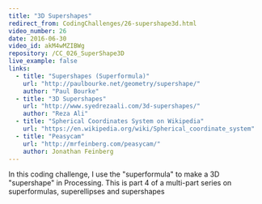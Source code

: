 ```yaml
---
title: "3D Supershapes"
redirect_from: CodingChallenges/26-supershape3d.html
video_number: 26
date: 2016-06-30
video_id: akM4wMZIBWg
repository: /CC_026_SuperShape3D
live_example: false
links:
  - title: "Supershapes (Superformula)"
    url: "http://paulbourke.net/geometry/supershape/"
    author: "Paul Bourke"
  - title: "3D Supershapes"
    url: "http://www.syedrezaali.com/3d-supershapes/"
    author: "Reza Ali"
  - title: "Spherical Coordinates System on Wikipedia"
    url: "https://en.wikipedia.org/wiki/Spherical_coordinate_system"
  - title: "Peasycam"
    url: "http://mrfeinberg.com/peasycam/"
    author: Jonathan Feinberg
---
```


In this coding challenge, I use the "superformula" to make a 3D "supershape" in Processing.  This is part 4 of a multi-part series on superformulas, superellipses and supershapes
